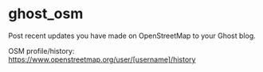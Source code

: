 ghost_osm
=========

Post recent updates you have made on OpenStreetMap to your Ghost blog.

OSM profile/history: https://www.openstreetmap.org/user/[username]/history
